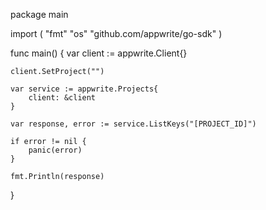 package main

import (
    "fmt"
    "os"
    "github.com/appwrite/go-sdk"
)

func main() {
    var client := appwrite.Client{}

    client.SetProject("")

    var service := appwrite.Projects{
        client: &client
    }

    var response, error := service.ListKeys("[PROJECT_ID]")

    if error != nil {
        panic(error)
    }

    fmt.Println(response)
}